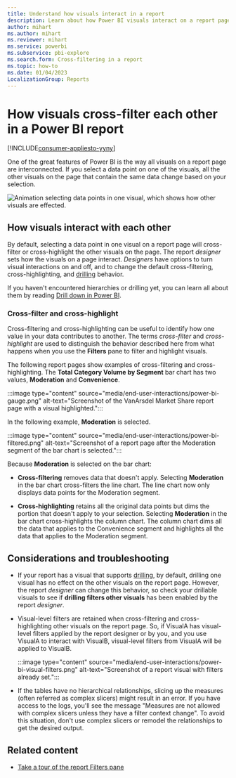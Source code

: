```yaml
---
title: Understand how visuals interact in a report
description: Learn about how Power BI visuals interact on a report page by cross-filtering and cross-highlighting data. 
author: mihart
ms.author: mihart
ms.reviewer: mihart
ms.service: powerbi
ms.subservice: pbi-explore
ms.search.form: Cross-filtering in a report
ms.topic: how-to
ms.date: 01/04/2023
LocalizationGroup: Reports
---
```


# How visuals cross-filter each other in a Power BI report

[!INCLUDE[consumer-appliesto-yyny](../includes/consumer-appliesto-yyny.md)]

One of the great features of Power BI is the way all visuals on a report page are interconnected. If you select a data point on one of the visuals, all the other visuals on the page that contain the same data change based on your selection.

![Animation selecting data points in one visual, which shows how other visuals are effected.](media/end-user-interactions/interactions.gif)

## How visuals interact with each other

By default, selecting a data point in one visual on a report page will cross-filter or cross-highlight the other visuals on the page. The report *designer* sets how the visuals on a page interact. *Designers* have options to turn visual interactions on and off, and to change the default cross-filtering, cross-highlighting, and [drilling](end-user-drill.md) behavior.

If you haven't encountered hierarchies or drilling yet, you can learn all about them by reading [Drill down in Power BI](end-user-drill.md).

### Cross-filter and cross-highlight

Cross-filtering and cross-highlighting can be useful to identify how one value in your data contributes to another. The terms *cross-filter* and *cross-highlight* are used to distinguish the behavior described here from what happens when you use the **Filters** pane to filter and highlight visuals.  

The following report pages show examples of cross-filtering and cross-highlighting. The **Total Category Volume by Segment** bar chart has two values, **Moderation** and **Convenience**.

:::image type="content" source="media/end-user-interactions/power-bi-gauge.png" alt-text="Screenshot of the VanArsdel Market Share report page with a visual highlighted.":::

In the following example, **Moderation** is selected.

:::image type="content" source="media/end-user-interactions/power-bi-filtered.png" alt-text="Screenshot of a report page after the Moderation segment of the bar chart is selected.":::

Because **Moderation** is selected on the bar chart:

- **Cross-filtering** removes data that doesn't apply. Selecting **Moderation** in the bar chart cross-filters the line chart. The line chart now only displays data points for the Moderation segment.

- **Cross-highlighting** retains all the original data points but dims the portion that doesn't apply to your selection. Selecting **Moderation** in the bar chart cross-highlights the column chart. The column chart dims all the data that applies to the Convenience segment and highlights all the data that applies to the Moderation segment.

## Considerations and troubleshooting

- If your report has a visual that supports [drilling](end-user-drill.md), by default, drilling one visual has no effect on the other visuals on the report page. However, the report *designer* can change this behavior, so check your drillable visuals to see if **drilling filters other visuals** has been enabled by the report *designer*.

- Visual-level filters are retained when cross-filtering and cross-highlighting other visuals on the report page. So, if VisualA has visual-level filters applied by the report designer or by you, and you use VisualA to interact with VisualB, visual-level filters from VisualA will be applied to VisualB.

    :::image type="content" source="media/end-user-interactions/power-bi-visual-filters.png" alt-text="Screenshot of a report visual with filters already set.":::

- If the tables have no hierarchical relationships, slicing up the measures (often referred as complex slicers) might result in an error. If you have access to the logs, you'll see the message "Measures are not allowed with complex slicers unless they have a filter context change". To avoid this situation, don't use complex slicers or remodel the relationships to get the desired output.

## Related content

- [Take a tour of the report Filters pane](end-user-report-filter.md)

